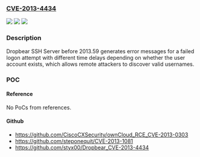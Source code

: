 ### [CVE-2013-4434](https://cve.mitre.org/cgi-bin/cvename.cgi?name=CVE-2013-4434)
![](https://img.shields.io/static/v1?label=Product&message=n%2Fa&color=blue)
![](https://img.shields.io/static/v1?label=Version&message=n%2Fa&color=blue)
![](https://img.shields.io/static/v1?label=Vulnerability&message=n%2Fa&color=brighgreen)

### Description

Dropbear SSH Server before 2013.59 generates error messages for a failed logon attempt with different time delays depending on whether the user account exists, which allows remote attackers to discover valid usernames.

### POC

#### Reference
No PoCs from references.

#### Github
- https://github.com/CiscoCXSecurity/ownCloud_RCE_CVE-2013-0303
- https://github.com/steponequit/CVE-2013-1081
- https://github.com/styx00/Dropbear_CVE-2013-4434

